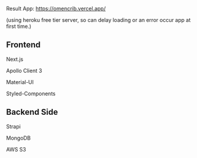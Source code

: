 
Result App: https://omencrib.vercel.app/

(using heroku free tier server, so can delay loading or an error occur app at first time.)

## Frontend

Next.js

Apollo Client 3

Material-UI

Styled-Components


## Backend Side

Strapi

MongoDB

AWS S3
